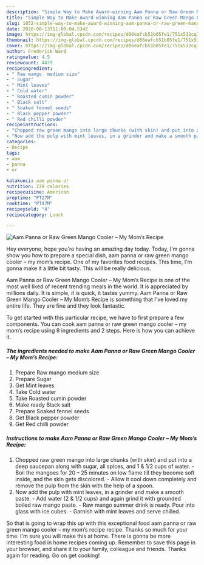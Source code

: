 ```yaml
---
description: "Simple Way to Make Award-winning Aam Panna or Raw Green Mango Cooler – My Mom’s Recipe"
title: "Simple Way to Make Award-winning Aam Panna or Raw Green Mango Cooler – My Mom’s Recipe"
slug: 1052-simple-way-to-make-award-winning-aam-panna-or-raw-green-mango-cooler-my-moms-recipe
date: 2020-08-13T11:00:04.534Z
image: https://img-global.cpcdn.com/recipes/d86eafcb51b05fe1/751x532cq70/aam-panna-or-raw-green-mango-cooler-my-moms-recipe-recipe-main-photo.jpg
thumbnail: https://img-global.cpcdn.com/recipes/d86eafcb51b05fe1/751x532cq70/aam-panna-or-raw-green-mango-cooler-my-moms-recipe-recipe-main-photo.jpg
cover: https://img-global.cpcdn.com/recipes/d86eafcb51b05fe1/751x532cq70/aam-panna-or-raw-green-mango-cooler-my-moms-recipe-recipe-main-photo.jpg
author: Frederick Ward
ratingvalue: 4.5
reviewcount: 4479
recipeingredient:
- " Raw mango  medium size"
- " Sugar"
- " Mint leaves"
- " Cold water"
- " Roasted cumin powder"
- " Black salt"
- " Soaked fennel seeds"
- " Black pepper powder"
- " Red chilli powder"
recipeinstructions:
- "Chopped raw green mango into large chunks (with skin) and put into a deep saucepan along with sugar, all spices, and 1 &amp; 1/2 cups of water. Boil the mangoes for 20 – 25 minutes on low flame till they become soft inside, and the skin gets discolored. Allow it cool down completely and remove the pulp from the skin with the help of a spoon."
- "Now add the pulp with mint leaves, in a grinder and make a smooth paste. Add water (2 &amp; 1/2 cups) and again grind it with grounded boiled raw mango paste. Raw mango summer drink is ready. Pour into glass with ice cubes. Garnish with mint leaves and serve chilled."
categories:
- Recipe
tags:
- aam
- panna
- or

katakunci: aam panna or 
nutrition: 229 calories
recipecuisine: American
preptime: "PT27M"
cooktime: "PT47M"
recipeyield: "4"
recipecategory: Lunch

---
```



![Aam Panna or Raw Green Mango Cooler – My Mom’s Recipe](https://img-global.cpcdn.com/recipes/d86eafcb51b05fe1/751x532cq70/aam-panna-or-raw-green-mango-cooler-my-moms-recipe-recipe-main-photo.jpg)

Hey everyone, hope you're having an amazing day today. Today, I'm gonna show you how to prepare a special dish, aam panna or raw green mango cooler – my mom’s recipe. One of my favorites food recipes. This time, I'm gonna make it a little bit tasty. This will be really delicious.

Aam Panna or Raw Green Mango Cooler – My Mom’s Recipe is one of the most well liked of recent trending meals in the world. It is appreciated by millions daily. It is simple, it is quick, it tastes yummy. Aam Panna or Raw Green Mango Cooler – My Mom’s Recipe is something that I've loved my entire life. They are fine and they look fantastic.




To get started with this particular recipe, we have to first prepare a few components. You can cook aam panna or raw green mango cooler – my mom’s recipe using 9 ingredients and 2 steps. Here is how you can achieve it.

<!--inarticleads1-->

##### The ingredients needed to make Aam Panna or Raw Green Mango Cooler – My Mom’s Recipe:

1. Prepare  Raw mango  medium size
1. Prepare  Sugar
1. Get  Mint leaves
1. Take  Cold water
1. Take  Roasted cumin powder
1. Make ready  Black salt
1. Prepare  Soaked fennel seeds
1. Get  Black pepper powder
1. Get  Red chilli powder




<!--inarticleads2-->

##### Instructions to make Aam Panna or Raw Green Mango Cooler – My Mom’s Recipe:

1. Chopped raw green mango into large chunks (with skin) and put into a deep saucepan along with sugar, all spices, and 1 &amp; 1/2 cups of water. - Boil the mangoes for 20 – 25 minutes on low flame till they become soft inside, and the skin gets discolored. - Allow it cool down completely and remove the pulp from the skin with the help of a spoon.
1. Now add the pulp with mint leaves, in a grinder and make a smooth paste. - Add water (2 &amp; 1/2 cups) and again grind it with grounded boiled raw mango paste. - Raw mango summer drink is ready. Pour into glass with ice cubes. - Garnish with mint leaves and serve chilled.




So that is going to wrap this up with this exceptional food aam panna or raw green mango cooler – my mom’s recipe recipe. Thanks so much for your time. I'm sure you will make this at home. There is gonna be more interesting food in home recipes coming up. Remember to save this page in your browser, and share it to your family, colleague and friends. Thanks again for reading. Go on get cooking!
